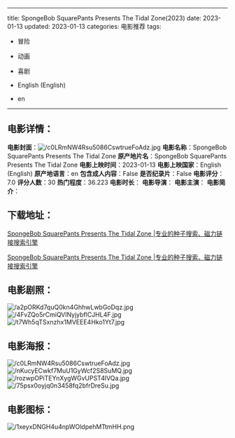 
---
title: SpongeBob SquarePants Presents The Tidal Zone(2023)
date: 2023-01-13
updated: 2023-01-13
categories: 电影推荐
tags:
- 冒险
- 动画
- 喜剧

- English (English)
- en
---


> 

## **电影详情**：

**电影封面**：<img src="https://image.tmdb.org/t/p/w200/c0LRmNW4Rsu5086CswtrueFoAdz.jpg" alt="/c0LRmNW4Rsu5086CswtrueFoAdz.jpg" title="/c0LRmNW4Rsu5086CswtrueFoAdz.jpg">
**电影名称**：SpongeBob SquarePants Presents The Tidal Zone
**原产地片名**：SpongeBob SquarePants Presents The Tidal Zone
**电影上映时间**：2023-01-13
**电影上映国家**：English (English)
**原产地语言**：en
**包含成人内容**：False
**是否纪录片**：False
**电影评分**：7.0
**评分人数**：30
**热门程度**：36.223
**电影时长**：
**电影导演**：
**电影主演**：
**电影简介**：

## **下载地址**：
[SpongeBob SquarePants Presents The Tidal Zone |专业的种子搜索、磁力链接搜索引擎](https://movie.amd794.com:2083/?search=SpongeBob%20SquarePants%20Presents%20The%20Tidal%20Zone&ordering=&mode=match_phrase&page_size=10&page=1)

[SpongeBob SquarePants Presents The Tidal Zone |专业的种子搜索、磁力链接搜索引擎](https://movie.amd794.com:2083/?search=SpongeBob%20SquarePants%20Presents%20The%20Tidal%20Zone&ordering=&mode=match_phrase&page_size=10&page=1)
 

## **电影剧照**：
<img src="https://image.tmdb.org/t/p/original/a2pORKd7quQ0kn4GhhwLwbGoDqz.jpg" alt="/a2pORKd7quQ0kn4GhhwLwbGoDqz.jpg" title="/a2pORKd7quQ0kn4GhhwLwbGoDqz.jpg"><img src="https://image.tmdb.org/t/p/original/4FvZQo5rCmiQVlNyjybflCJHL4F.jpg" alt="/4FvZQo5rCmiQVlNyjybflCJHL4F.jpg" title="/4FvZQo5rCmiQVlNyjybflCJHL4F.jpg"><img src="https://image.tmdb.org/t/p/original/t7Wh5qTSxnzhx1MVEEE4Hko1Yt7.jpg" alt="/t7Wh5qTSxnzhx1MVEEE4Hko1Yt7.jpg" title="/t7Wh5qTSxnzhx1MVEEE4Hko1Yt7.jpg">

## **电影海报**：
<img src="https://image.tmdb.org/t/p/original/c0LRmNW4Rsu5086CswtrueFoAdz.jpg" alt="/c0LRmNW4Rsu5086CswtrueFoAdz.jpg" title="/c0LRmNW4Rsu5086CswtrueFoAdz.jpg"><img src="https://image.tmdb.org/t/p/original/nKucyECwkf7MuU1GyWcf2S8SuMQ.jpg" alt="/nKucyECwkf7MuU1GyWcf2S8SuMQ.jpg" title="/nKucyECwkf7MuU1GyWcf2S8SuMQ.jpg"><img src="https://image.tmdb.org/t/p/original/rozwpOPiTEYnXygWGvUPST4lVQa.jpg" alt="/rozwpOPiTEYnXygWGvUPST4lVQa.jpg" title="/rozwpOPiTEYnXygWGvUPST4lVQa.jpg"><img src="https://image.tmdb.org/t/p/original/75psx0oyjq0n3458fq2bfrDreSu.jpg" alt="/75psx0oyjq0n3458fq2bfrDreSu.jpg" title="/75psx0oyjq0n3458fq2bfrDreSu.jpg">

## **电影图标**：
<img src="https://image.tmdb.org/t/p/original/1xeyxDNGH4u4npWOldpehMTtmHH.png" alt="/1xeyxDNGH4u4npWOldpehMTtmHH.png" title="/1xeyxDNGH4u4npWOldpehMTtmHH.png">
